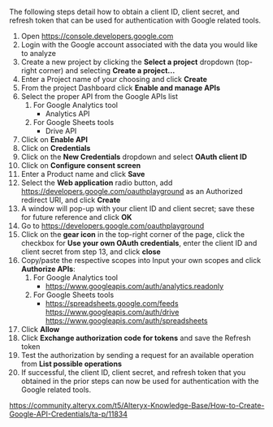 
The following steps detail how to obtain a client ID, client secret, and refresh token that can be used for authentication with Google related tools.
 
1. Open https://console.developers.google.com
2. Login with the Google account associated with the data you would like to analyze
3. Create a new project by clicking the **Select a project** dropdown (top-right corner) and selecting **Create a project...**
4. Enter a Project name of your choosing and click **Create**
5. From the project Dashboard click **Enable and manage APIs**
6. Select the proper API from the Google APIs list
    1. For Google Analytics tool
        * Analytics API
    2. For Google Sheets tools
        * Drive API
7. Click on **Enable API**
8. Click on **Credentials**
9. Click on the **New Credentials** dropdown and select **OAuth client ID**
10. Click on **Configure consent screen**
11. Enter a Product name and click **Save**
12. Select the **Web application** radio button, add https://developers.google.com/oauthplayground as an Authorized redirect URI, and click **Create**
13. A window will pop-up with your client ID and client secret; save these for future reference and click **OK**
14. Go to https://developers.google.com/oauthplayground
15. Click on the **gear icon** in the top-right corner of the page, click the checkbox for **Use your own OAuth credentials**, enter the client ID and client secret from step 13, and click **close**
16. Copy/paste the respective scopes into Input your own scopes and click **Authorize APIs**:
    1. For Google Analytics tool
        * https://www.googleapis.com/auth/analytics.readonly
    2. For Google Sheets tools
        * https://spreadsheets.google.com/feeds https://www.googleapis.com/auth/drive https://www.googleapis.com/auth/spreadsheets
17. Click **Allow**
18. Click **Exchange authorization code for tokens** and save the Refresh token
19. Test the authorization by sending a request for an available operation from **List possible operations**
20. If successful, the client ID, client secret, and refresh token that you obtained in the prior steps can now be used for authentication with the Google related tools.
 
 
https://community.alteryx.com/t5/Alteryx-Knowledge-Base/How-to-Create-Google-API-Credentials/ta-p/11834
